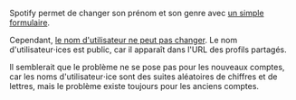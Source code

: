 Spotify permet de changer son prénom et son genre avec [un simple formulaire](https://support.spotify.com/fr/account_payment_help/account_help/edit-your-profile/).

Cependant, [le nom d'utilisateur ne peut pas changer](https://support.spotify.com/dz-fr/account_payment_help/account_help/change-my-username/).
Le nom d'utilisateur⋅ices est public, car il apparaît dans l'URL des profils partagés.

Il semblerait que le problème ne se pose pas pour les nouveaux comptes,
car les noms d'utilisateur⋅ice sont des suites aléatoires de chiffres et de lettres,
mais le problème existe toujours pour les anciens comptes.
